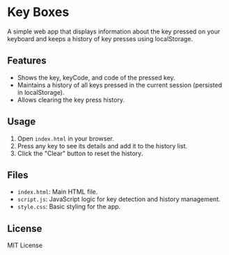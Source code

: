 # Key Boxes

A simple web app that displays information about the key pressed on your keyboard and keeps a history of key presses using localStorage.

## Features
- Shows the key, keyCode, and code of the pressed key.
- Maintains a history of all keys pressed in the current session (persisted in localStorage).
- Allows clearing the key press history.

## Usage
1. Open `index.html` in your browser.
2. Press any key to see its details and add it to the history list.
3. Click the "Clear" button to reset the history.

## Files
- `index.html`: Main HTML file.
- `script.js`: JavaScript logic for key detection and history management.
- `style.css`: Basic styling for the app.

## License
MIT License
